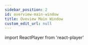 ```yaml
---
sidebar_position: 2
id: overview-main-window
title: Oveview Main Window
custom_edit_url: null
---
```

import ReactPlayer from 'react-player'

